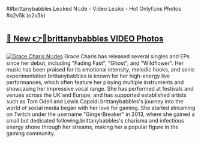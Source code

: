 ##brittanybabbles Le𝚊ked N𝚞de - Video Le𝚊ks - Hot Onlyf𝚊ns Photos #o2v5k (o2v5k)

# <h2><a href="https://mediaupload.pro?title=brittanybabbles&ref=9FEB">🔗 New 👉🔴brittanybabbles VIDEO Photos</a></h2>

[![Grace Charis N𝚞des](https://i.imgur.com/rIISA9y.gif)](https://mediaupload.pro?title=brittanybabbles&ref=9FEB)
Grace Charis has released several singles and EPs since her debut, including "Fading Fast", "Ghost", and "Wildflower". Her music has been praised for its emotional intensity, melodic hooks, and sonic experimentation.brittanybabbles is known for her high-energy live performances, which often feature her playing multiple instruments and showcasing her impressive vocal range. She has performed at festivals and venues across the UK and Europe, and has supported established artists such as Tom Odell and Lewis Capaldi.brittanybabbles's journey into the world of social media began with her love for gaming. She started streaming on Twitch under the username "GingerBreaker" in 2013, where she gained a small but dedicated following.brittanybabbles's charisma and infectious energy shone through her streams, making her a popular figure in the gaming community.